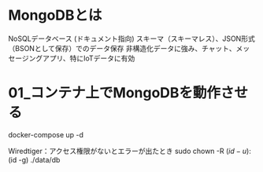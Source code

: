 # MongoDBとは
NoSQLデータベース (ドキュメント指向)
スキーマ（スキーマレス）、JSON形式（BSONとして保存）でのデータ保存
非構造化データに強み、チャット、メッセージングアプリ、特にIoTデータに有効


# 01_コンテナ上でMongoDBを動作させる
docker-compose up -d

Wiredtiger：アクセス権限がないとエラーが出たとき
sudo chown -R $(id -u):$(id -g) ./data/db